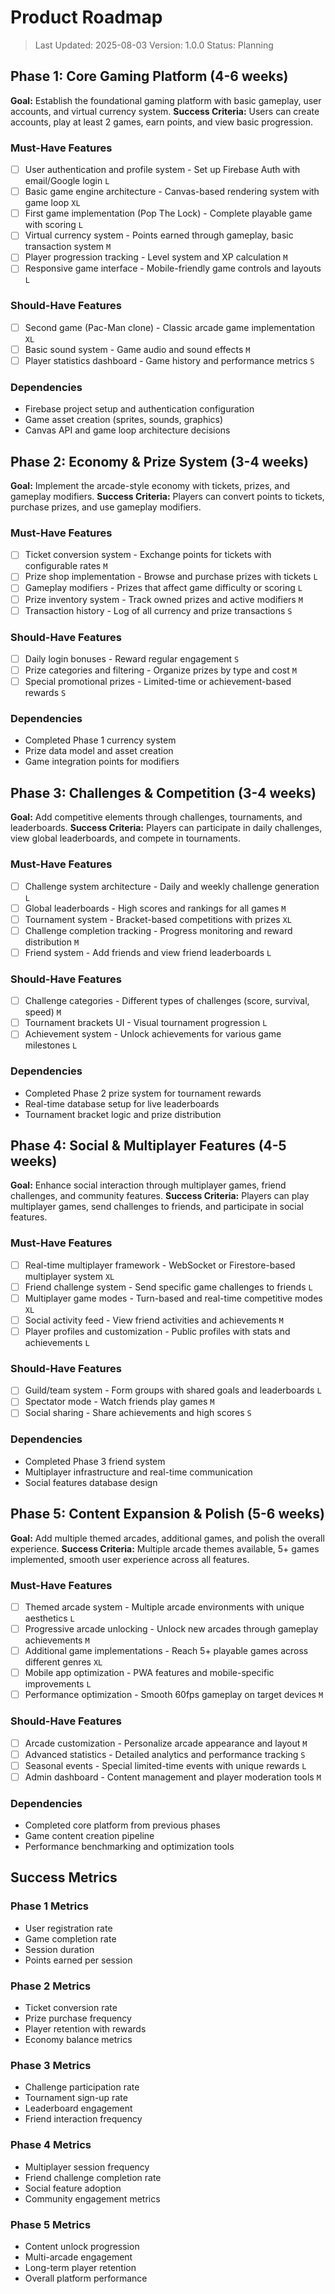 # Product Roadmap

> Last Updated: 2025-08-03
> Version: 1.0.0
> Status: Planning

## Phase 1: Core Gaming Platform (4-6 weeks)

**Goal:** Establish the foundational gaming platform with basic gameplay, user accounts, and virtual currency system.
**Success Criteria:** Users can create accounts, play at least 2 games, earn points, and view basic progression.

### Must-Have Features

- [ ] User authentication and profile system - Set up Firebase Auth with email/Google login `L`
- [ ] Basic game engine architecture - Canvas-based rendering system with game loop `XL`
- [ ] First game implementation (Pop The Lock) - Complete playable game with scoring `L`
- [ ] Virtual currency system - Points earned through gameplay, basic transaction system `M`
- [ ] Player progression tracking - Level system and XP calculation `M`
- [ ] Responsive game interface - Mobile-friendly game controls and layouts `L`

### Should-Have Features

- [ ] Second game (Pac-Man clone) - Classic arcade game implementation `XL`
- [ ] Basic sound system - Game audio and sound effects `M`
- [ ] Player statistics dashboard - Game history and performance metrics `S`

### Dependencies

- Firebase project setup and authentication configuration
- Game asset creation (sprites, sounds, graphics)
- Canvas API and game loop architecture decisions

## Phase 2: Economy & Prize System (3-4 weeks)

**Goal:** Implement the arcade-style economy with tickets, prizes, and gameplay modifiers.
**Success Criteria:** Players can convert points to tickets, purchase prizes, and use gameplay modifiers.

### Must-Have Features

- [ ] Ticket conversion system - Exchange points for tickets with configurable rates `M`
- [ ] Prize shop implementation - Browse and purchase prizes with tickets `L`
- [ ] Gameplay modifiers - Prizes that affect game difficulty or scoring `L`
- [ ] Prize inventory system - Track owned prizes and active modifiers `M`
- [ ] Transaction history - Log of all currency and prize transactions `S`

### Should-Have Features

- [ ] Daily login bonuses - Reward regular engagement `S`
- [ ] Prize categories and filtering - Organize prizes by type and cost `M`
- [ ] Special promotional prizes - Limited-time or achievement-based rewards `S`

### Dependencies

- Completed Phase 1 currency system
- Prize data model and asset creation
- Game integration points for modifiers

## Phase 3: Challenges & Competition (3-4 weeks)

**Goal:** Add competitive elements through challenges, tournaments, and leaderboards.
**Success Criteria:** Players can participate in daily challenges, view global leaderboards, and compete in tournaments.

### Must-Have Features

- [ ] Challenge system architecture - Daily and weekly challenge generation `L`
- [ ] Global leaderboards - High scores and rankings for all games `M`
- [ ] Tournament system - Bracket-based competitions with prizes `XL`
- [ ] Challenge completion tracking - Progress monitoring and reward distribution `M`
- [ ] Friend system - Add friends and view friend leaderboards `L`

### Should-Have Features

- [ ] Challenge categories - Different types of challenges (score, survival, speed) `M`
- [ ] Tournament brackets UI - Visual tournament progression `L`
- [ ] Achievement system - Unlock achievements for various game milestones `L`

### Dependencies

- Completed Phase 2 prize system for tournament rewards
- Real-time database setup for live leaderboards
- Tournament bracket logic and prize distribution

## Phase 4: Social & Multiplayer Features (4-5 weeks)

**Goal:** Enhance social interaction through multiplayer games, friend challenges, and community features.
**Success Criteria:** Players can play multiplayer games, send challenges to friends, and participate in social features.

### Must-Have Features

- [ ] Real-time multiplayer framework - WebSocket or Firestore-based multiplayer system `XL`
- [ ] Friend challenge system - Send specific game challenges to friends `L`
- [ ] Multiplayer game modes - Turn-based and real-time competitive modes `XL`
- [ ] Social activity feed - View friend activities and achievements `M`
- [ ] Player profiles and customization - Public profiles with stats and achievements `L`

### Should-Have Features

- [ ] Guild/team system - Form groups with shared goals and leaderboards `L`
- [ ] Spectator mode - Watch friends play games `M`
- [ ] Social sharing - Share achievements and high scores `S`

### Dependencies

- Completed Phase 3 friend system
- Multiplayer infrastructure and real-time communication
- Social features database design

## Phase 5: Content Expansion & Polish (5-6 weeks)

**Goal:** Add multiple themed arcades, additional games, and polish the overall experience.
**Success Criteria:** Multiple arcade themes available, 5+ games implemented, smooth user experience across all features.

### Must-Have Features

- [ ] Themed arcade system - Multiple arcade environments with unique aesthetics `L`
- [ ] Progressive arcade unlocking - Unlock new arcades through gameplay achievements `M`
- [ ] Additional game implementations - Reach 5+ playable games across different genres `XL`
- [ ] Mobile app optimization - PWA features and mobile-specific improvements `L`
- [ ] Performance optimization - Smooth 60fps gameplay on target devices `M`

### Should-Have Features

- [ ] Arcade customization - Personalize arcade appearance and layout `M`
- [ ] Advanced statistics - Detailed analytics and performance tracking `S`
- [ ] Seasonal events - Special limited-time events with unique rewards `L`
- [ ] Admin dashboard - Content management and player moderation tools `M`

### Dependencies

- Completed core platform from previous phases
- Game content creation pipeline
- Performance benchmarking and optimization tools

## Success Metrics

### Phase 1 Metrics
- User registration rate
- Game completion rate
- Session duration
- Points earned per session

### Phase 2 Metrics
- Ticket conversion rate
- Prize purchase frequency
- Player retention with rewards
- Economy balance metrics

### Phase 3 Metrics
- Challenge participation rate
- Tournament sign-up rate
- Leaderboard engagement
- Friend interaction frequency

### Phase 4 Metrics
- Multiplayer session frequency
- Friend challenge completion rate
- Social feature adoption
- Community engagement metrics

### Phase 5 Metrics
- Content unlock progression
- Multi-arcade engagement
- Long-term player retention
- Overall platform performance